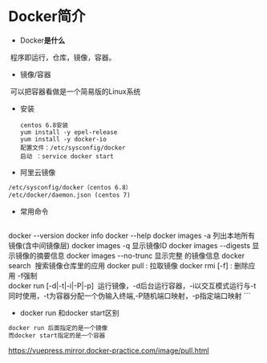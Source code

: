 # Docker简介

- Docker**是什么**

​        程序即运行，仓库，镜像，容器。

- 镜像/容器

​        可以把容器看做是一个简易版的Linux系统

- 安装

    ```shell
    centos 6.8安装
    yum install -y epel-release
    yum install -y docker-io 
    配置文件：/etc/sysconfig/docker
    启动 ：service docker start
    ```
    
- 阿里云镜像

```xml
/etc/sysconfig/docker（centos 6.8）
/etc/docker/daemon.json (centos 7)
```

- 常用命令

    ```xml
docker --version
docker info
docker --help
docker images -a  列出本地所有镜像(含中间镜像层)
docker images -q  显示镜像ID
docker images --digests   显示镜像的摘要信息
docker images --no-trunc 显示完整 的镜像信息
docker search <image name> 搜索镜像仓库里的应用
docker pull <image name>:<version> 拉取镜像
docker rmi [-f] <image name>:<version>  删除应用 -f强制  
docker run [-d|-t|-i|-P|-p] <image name>  运行镜像，-d后台运行容器，-i以交互模式运行与-t同时使用，-t为容器分配一个伪输入终端,-P随机端口映射，-p指定端口映射
    ```

- docker run 和docker start区别

```tex
docker run 后面指定的是一个镜像
而docker start指定的是一个容器
```

https://vuepress.mirror.docker-practice.com/image/pull.html





